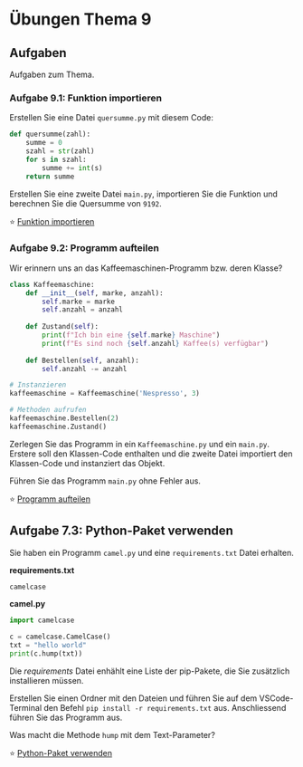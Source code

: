 # Übungen Thema 9

## Aufgaben

Aufgaben zum Thema.

### Aufgabe 9.1:  Funktion importieren

Erstellen Sie eine Datei `quersumme.py` mit diesem Code:

```python
def quersumme(zahl):
    summe = 0
    szahl = str(zahl)
    for s in szahl:
        summe += int(s)
    return summe
```

Erstellen Sie eine zweite Datei `main.py`, importieren Sie die Funktion und berechnen Sie die Quersumme von `9192`.

⭐ [Funktion importieren](https://github.com/janikvonrotz/python.casa/blob/main/topic-9/Funktion%20importieren)

### Aufgabe 9.2: Programm aufteilen

Wir erinnern uns an das Kaffeemaschinen-Programm bzw. deren Klasse?

```python
class Kaffeemaschine:
    def __init__(self, marke, anzahl):
        self.marke = marke
        self.anzahl = anzahl
    
    def Zustand(self):
        print(f"Ich bin eine {self.marke} Maschine")
        print(f"Es sind noch {self.anzahl} Kaffee(s) verfügbar")
    
    def Bestellen(self, anzahl):
        self.anzahl -= anzahl

# Instanzieren
kaffeemaschine = Kaffeemaschine('Nespresso', 3)

# Methoden aufrufen
kaffeemaschine.Bestellen(2)
kaffeemaschine.Zustand()
```

Zerlegen Sie das Programm in  ein `Kaffeemaschine.py` und ein `main.py`. Erstere soll den Klassen-Code enthalten und die zweite Datei importiert den Klassen-Code und instanziert das Objekt.

Führen Sie das Programm `main.py` ohne Fehler aus.

⭐ [Programm aufteilen](https://github.com/janikvonrotz/python.casa/blob/main/topic-9/Programm%20aufteilen)

## Aufgabe 7.3: Python-Paket verwenden

Sie haben ein Programm `camel.py` und eine `requirements.txt` Datei erhalten.

**requirements.txt**

```
camelcase
```

**camel.py**

```python
import camelcase  
  
c = camelcase.CamelCase()  
txt = "hello world"  
print(c.hump(txt))
```

Die *requirements* Datei enhählt eine Liste der pip-Pakete, die Sie zusätzlich installieren müssen.

Erstellen Sie einen Ordner mit den Dateien und führen Sie auf dem VSCode-Terminal den Befehl `pip install -r requirements.txt` aus. Anschliessend führen Sie das Programm aus.

Was macht die Methode `hump` mit dem Text-Parameter?

⭐ [Python-Paket verwenden](https://github.com/janikvonrotz/python.casa/blob/main/topic-9/Python-Paket%20verwenden)